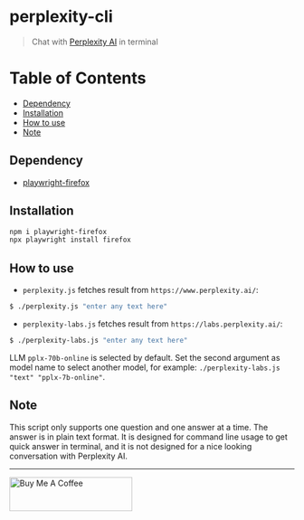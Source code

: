 # perplexity-cli

> Chat with [Perplexity AI](https://www.perplexity.ai/) in terminal

# Table of Contents

- [Dependency](#dependency)
- [Installation](#installation)
- [How to use](#how-to-use)
- [Note](#note)

## Dependency

- [playwright-firefox](https://github.com/Microsoft/playwright)

## Installation

```bash
npm i playwright-firefox
npx playwright install firefox
```

## How to use

- `perplexity.js` fetches result from `https://www.perplexity.ai/`:

```bash
$ ./perplexity.js "enter any text here"
```

- `perplexity-labs.js` fetches result from `https://labs.perplexity.ai/`:

```bash
$ ./perplexity-labs.js "enter any text here"
```

LLM `pplx-70b-online` is selected by default. Set the second argument as model name to select another model, for example: `./perplexity-labs.js "text" "pplx-7b-online"`.

## Note

This script only supports one question and one answer at a time. The answer is in plain text format. It is designed for command line usage to get quick answer in terminal, and it is not designed for a nice looking conversation with Perplexity AI.

---

<a href="https://www.buymeacoffee.com/kevcui" target="_blank"><img src="https://cdn.buymeacoffee.com/buttons/v2/default-orange.png" alt="Buy Me A Coffee" height="60px" width="217px"></a>
